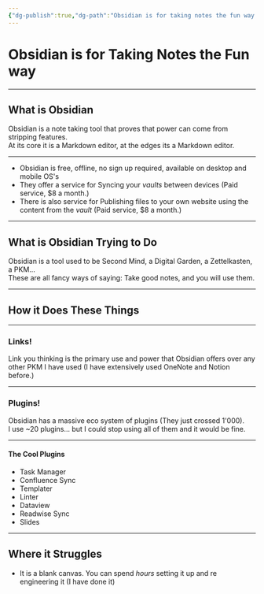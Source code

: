 ```yaml
---
{"dg-publish":true,"dg-path":"Obsidian is for taking notes the fun way.md","permalink":"/obsidian-is-for-taking-notes-the-fun-way/","tags":["slides","notes"]}
---
```



# Obsidian is for Taking Notes the Fun way

---

## What is Obsidian

Obsidian is a note taking tool that proves that power can come from stripping features.  
At its core it is a Markdown editor, at the edges its a Markdown editor.

---

- Obsidian is free, offline, no sign up required, available on desktop and mobile OS's
- They offer a service for Syncing your *vaults* between devices (Paid service, $8 a month.)
- There is also service for Publishing files to your own website using the content from the *vault* (Paid service, $8 a month.)

---

## What is Obsidian Trying to Do

Obsidian is a tool used to be Second Mind, a Digital Garden, a Zettelkasten, a PKM...  
These are all fancy ways of saying: Take good notes, and you will use them.

---

## How it Does These Things

---

### Links!

Link you thinking is the primary use and power that Obsidian offers over any other PKM I have used (I have extensively used OneNote and Notion before.)

---

### Plugins!

Obsidian has a massive eco system of plugins (They just crossed 1'000).  
I use ~20 plugins... but I could stop using all of them and it would be fine.

---

#### The Cool Plugins

- Task Manager
- Confluence Sync
- Templater
- Linter
- Dataview
- Readwise Sync
- Slides

---

## Where it Struggles

- It is a blank canvas. You can spend *hours* setting it up and re engineering it (I have done it)
